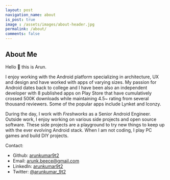 ```yaml
---
layout: post
navigation_name: about
is_post: true
image : /assets/images/about-header.jpg
permalink: /about/
comments: false
---
```


## About Me

Hello :wave: this is Arun. 

I enjoy working with the Android platform specializing in architecture, UX and design and have worked with apps of varying sizes. My passion for Android dates back to college and I have been also an independent developer with 8 published apps on Play Store that have cumulatively crossed 500K downloads while maintaining 4.5~ rating from several thousand reviewers. Some of the popular apps include Lynket and Iconzy.

During the day, I work with *Freshworks* as a Senior Android Engineer. Outside work, I enjoy working on various side projects and open source software. These side projects are a playground to try new things to keep up with the ever evolving Android stack. When I am not coding, I play PC games and build DIY projects.

Contact:

* Github: [arunkumar9t2](https://github.com/arunkumar9t2)
* Email: [arunk.beece@gmail.com](mailto:arunk.beece@gmail.com)
* LinkedIn: [arunkumar9t2](https://www.linkedin.com/in/arunkumar9t2/)
* Twitter: [@arunkumar_9t2](https://twitter.com/arunkumar_9t2)